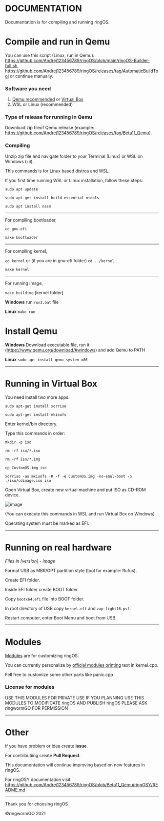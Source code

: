 # DOCUMENTATION
Documentation is for compiling and running ringOS.

# Compile and run in Qemu
You can use this script (Linux, run in Qemu): https://github.com/Andrej123456789/ringOS/blob/main/ringOS-Builder-full.sh, https://github.com/Andrej123456789/ringOS/releases/tag/AutomaticBuildTool
or continue manually.

### Software you need
1. [Qemu recommended](#install-qemu) or [Virtual Box](#running-in-virtual-box)
2. WSL or Linux (recommended)

### Type of release for running in Qemu
Download zip fileof Qemu release (example: https://github.com/Andrej123456789/ringOS/releases/tag/Beta11_Qemu).

### Compiling
Unzip zip file and navigate folder to your Terminal (Linux) or WSL on Windows (`cd`).

This commands is for Linux based distros and WSL.

If you first time running WSL or Linux installation, follow these steps:

`sudo apt update`

`sudo apt-get install build-essential mtools`

`sudo apt install nasm`
___________________________________________________________________

For compiling bootloader,

`cd gnu-efi`

`make bootloader`

________________________________________________________________

For compiling kernel,

`cd kernel` or (if you are in gnu-efi folder) `cd ../kernel`

`make kernel`

______________________________________________________________

For running image,

`make buildimg` [kernel folder]

**Windows** run `run2.bat` file

**Linux** `make run`


# Install Qemu

**Windows** Download executable file, run it (https://www.qemu.org/download/#windows) and add Qemu to PATH

**Linux** `sudo apt install qemu-system-x86`
___
# Running in Virtual Box
You need install two more apps:

`sudo apt-get install xorriso`

`sudo apt-get install mkisofs`

Enter kernel/bin directory.

Type this commands in order:

`mkdir -p iso`

`rm -rf iso/*.iso`

`rm -rf iso/*.img`

`cp CustomOS.img iso`

`xorriso -as mkisofs -R -f -e CustomOS.img -no-emul-boot -o ./iso/cdimage.iso iso`

Open Virtual Box, create new virtual machine and put ISO as CD-ROM device.

![image](https://user-images.githubusercontent.com/83548580/140312483-09db7765-e788-41d1-b005-c47cb27cb57e.png)

(You can execute this commands in WSL and run Virtual Box on Windows)

Operating system must be marked as EFI.
_____
# Running on real hardware
*Files in [version] - image*

Format USB as MBR/GPT partition style (tool for example: Rufus).

Create EFI folder.

Inside EFI folder create BOOT folder.

Copy `bootx64.efi` file into BOOT folder.

In root directory of USB copy `kernel.elf` and `zap-light16.psf`.

Restart computer, enter Boot Menu and boot from USB.
___

# Modules
[Modules](https://github.com/Andrej123456789/ringOS/blob/main/ringOS/kernel/Modules.txt) are for customizing ringOS.

You can currently personalize by [official modules printing](https://github.com/Andrej123456789/ringOS/blob/main/ringOS/kernel/Modules.txt) text in kernel.cpp.

Fell free to customize some other parts like panic.cpp

### License for modules
USE THIS MODULES FOR PRIVATE USE
IF YOU PLANNING USE THIS MODULES TO MODIFICATE ringOS AND PUBLISH ringOS PLEASE ASK ringwormGO FOR PERMISSION
___

# Other

If you have problem or idea create **issue**.

For contributiing create **Pull Request**.

This documentation will continue improving based on new features in ringOS.

For ringOSY documentation visit: https://github.com/Andrej123456789/ringOS/blob/Beta11_Qemu/ringOSY/README.md
____

Thank you for choosing ringOS

©ringwormGO 2021
